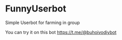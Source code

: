 # FunnyUserbot
Simple Userbot for farming in group

You can try it on this bot https://t.me/@buhoivodiybot
